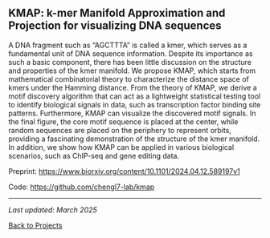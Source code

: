 
## KMAP: k-mer Manifold Approximation and Projection for visualizing DNA sequences

A DNA fragment such as “AGCTTTA” is called a kmer, which serves as a fundamental unit of DNA sequence information. Despite its importance as such a basic component, there has been little discussion on the structure and properties of the kmer manifold. We propose KMAP, which starts from mathematical combinatorial theory to characterize the distance space of kmers under the Hamming distance. From the theory of KMAP, we derive a motif discovery algorithm that can act as a lightweight statistical testing tool to identify biological signals in data, such as transcription factor binding site patterns. Furthermore, KMAP can visualize the discovered motif signals. In the final figure, the core motif sequence is placed at the center, while random sequences are placed on the periphery to represent orbits, providing a fascinating demonstration of the structure of the kmer manifold. In addition, we show how KMAP can be applied in various biological scenarios, such as ChIP-seq and gene editing data.

Preprint: https://www.biorxiv.org/content/10.1101/2024.04.12.589197v1

Code: https://github.com/chengl7-lab/kmap


---
*Last updated: March 2025*

[Back to Projects](/projects) 
